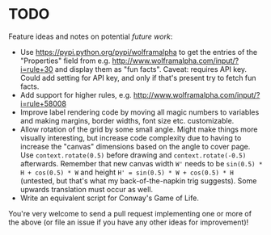 # TODO

Feature ideas and notes on potential *future work*:

* Use https://pypi.python.org/pypi/wolframalpha to get the entries of the "Properties" field from e.g. http://www.wolframalpha.com/input/?i=rule+30 and display them as "fun facts". Caveat: requires API key. Could add setting for API key, and only if that's present try to fetch fun facts.
* Add support for higher rules, e.g. http://www.wolframalpha.com/input/?i=rule+58008
* Improve label rendering code by moving all magic numbers to variables and making margins, border widths, font size etc. customizable.
* Allow rotation of the grid by some small angle. Might make things more visually interesting, but increase code complexity due to having to increase the "canvas" dimensions based on the angle to cover page. Use `context.rotate(0.5)` before drawing and `context.rotate(-0.5)` afterwards. Remember that new canvas width `W'` needs to be `sin(0.5) * H + cos(0.5) * W` and height `H' = sin(0.5) * W + cos(0.5) * H` (untested, but that's what my back-of-the-napkin trig suggests). Some upwards translation must occur as well.
* Write an equivalent script for Conway's Game of Life.

You're very welcome to send a pull request implementing one or more of the above (or file an issue if you have any other ideas for improvement)!
